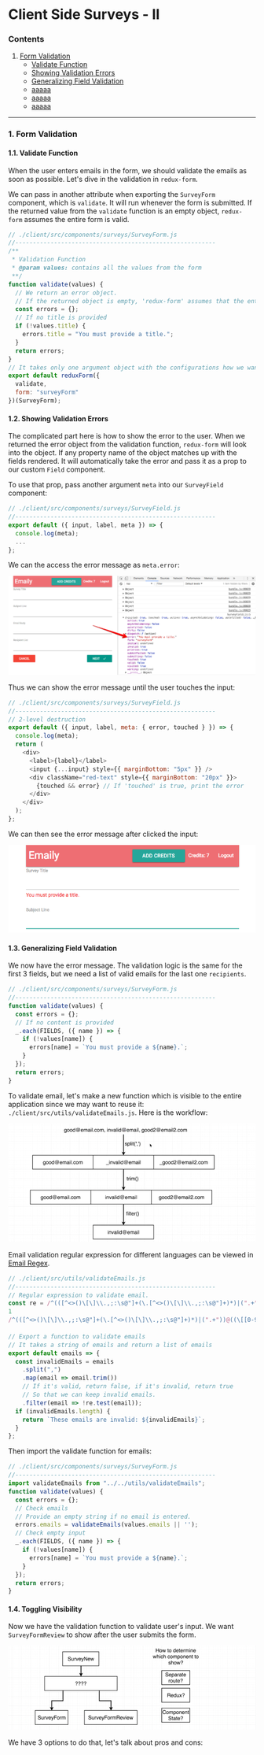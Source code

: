 # Client Side Surveys - II

### Contents

1. [Form Validation](#)
    * [Validate Function](#)
    * [Showing Validation Errors](#)
    * [Generalizing Field Validation](#)
    * [aaaaa](#)
    * [aaaaa](#)
    * [aaaaa](#)

---

### 1. Form Validation

#### 1.1. Validate Function

When the user enters emails in the form, we should validate the emails as soon as possible. Let's dive in the validation in `redux-form`.

We can pass in another attribute when exporting the `SurveyForm` component, which is `validate`. It will run whenever the form is submitted. If the returned value from the `validate` function is an empty object, `redux-form` assumes the entire form is valid.

```javascript
// ./client/src/components/surveys/SurveyForm.js
//---------------------------------------------------------
/**
 * Validation Function
 * @param values: contains all the values from the form
 **/
function validate(values) {
  // We return an error object.
  // If the returned object is empty, 'redux-form' assumes that the entire form is valid.
  const errors = {};
  // If no title is provided
  if (!values.title) {
    errors.title = "You must provide a title.";
  }
  return errors;
}
// It takes only one argument object with the configurations how we want the form to behave.
export default reduxForm({
  validate,
  form: "surveyForm"
})(SurveyForm);
```

#### 1.2. Showing Validation Errors

The complicated part here is how to show the error to the user. When we returned the error object from the validation function, `redux-form` will look into the object. If any property name of the object matches up with the fields rendered. It will automatically take the error and pass it as a prop to our custom `Field` component.

To use that prop, pass another argument `meta` into our `SurveyField` component:

```javascript
// ./client/src/components/surveys/SurveyField.js
//---------------------------------------------------------
export default ({ input, label, meta }) => {
  console.log(meta);
  ...
};
```

We can the access the error message as `meta.error`:

![01](./images/12/12-01.png "01")

Thus we can show the error message until the user touches the input:

```javascript
// ./client/src/components/surveys/SurveyField.js
//---------------------------------------------------------
// 2-level destruction
export default ({ input, label, meta: { error, touched } }) => {
  console.log(meta);
  return (
    <div>
      <label>{label}</label>
      <input {...input} style={{ marginBottom: "5px" }} />
      <div className="red-text" style={{ marginBottom: "20px" }}>
        {touched && error} // If 'touched' is true, print the error
      </div>
    </div>
  );
};
```

We can then see the error message after clicked the input:

![02](./images/12/12-02.png "02")

#### 1.3. Generalizing Field Validation

We now have the error message. The validation logic is the same for the first 3 fields, but we need a list of valid emails for the last one `recipients`.

```javascript
// ./client/src/components/surveys/SurveyForm.js
//---------------------------------------------------------
function validate(values) {
  const errors = {};
  // If no content is provided
  _.each(FIELDS, ({ name }) => {
    if (!values[name]) {
      errors[name] = `You must provide a ${name}.`;
    }
  });
  return errors;
}
```

To validate email, let's make a new function which is visible to the entire application since we may want to reuse it: `./client/src/utils/validateEmails.js`. Here is the workflow:

![03](./images/12/12-03.png "03")

Email validation regular expression for different languages can be viewed in [Email Regex](http://emailregex.com/).

```javascript
// ./client/src/utils/validateEmails.js
//---------------------------------------------------------
// Regular expression to validate email.
const re = /^(([^<>()\[\]\\.,;:\s@"]+(\.[^<>()\[\]\\.,;:\s@"]+)*)|(".+"))@((\[[0-9]{1,3}\.[0-9]{1,3}\.[0-9]{1,3}\.[0-9]{1,3}])|(([a-zA-Z\-0-9]+\.)+[a-zA-Z]{2,}))$/
1
/^(([^<>()\[\]\\.,;:\s@"]+(\.[^<>()\[\]\\.,;:\s@"]+)*)|(".+"))@((\[[0-9]{1,3}\.[0-9]{1,3}\.[0-9]{1,3}\.[0-9]{1,3}])|(([a-zA-Z\-0-9]+\.)+[a-zA-Z]{2,}))$/;

// Export a function to validate emails
// It takes a string of emails and return a list of emails
export default emails => {
  const invalidEmails = emails
    .split(",")
    .map(email => email.trim())
    // If it's valid, return false, if it's invalid, return true
    // So that we can keep invalid emails.
    .filter(email => !re.test(email));
  if (invalidEmails.length) {
    return `These emails are invalid: ${invalidEmails}`;
  }
};
```

Then import the validate function for emails:


```javascript
// ./client/src/components/surveys/SurveyForm.js
//---------------------------------------------------------
import validateEmails from "../../utils/validateEmails";
function validate(values) {
  const errors = {};
  // Check emails
  // Provide an empty string if no email is entered.
  errors.emails = validateEmails(values.emails || '');
  // Check empty input
  _.each(FIELDS, ({ name }) => {
    if (!values[name]) {
      errors[name] = `You must provide a ${name}.`;
    }
  });
  return errors;
}
```

#### 1.4. Toggling Visibility

Now we have the validation function to validate user's input. We want `SurveyFormReview` to show after the user submits the form.

![04](./images/12/12-04.png "04")

We have 3 options to do that, let's talk about pros and cons:
